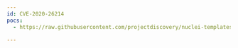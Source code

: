 ```yaml
---
id: CVE-2020-26214
pocs:
  - https://raw.githubusercontent.com/projectdiscovery/nuclei-templates/master/cves/2020/CVE-2020-26214.yaml

---
```

